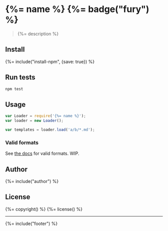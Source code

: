 # {%= name %} {%= badge("fury") %}
> {%= description %}

## Install
{%= include("install-npm", {save: true}) %}

## Run tests

```bash
npm test
```

## Usage

```js
var Loader = require('{%= name %}');
var loader = new Loader();

var templates = loader.load('a/b/*.md');
```

### Valid formats

See [the docs](./docs.md) for valid formats. WIP.


## Author
{%= include("author") %}

## License
{%= copyright() %}
{%= license() %}

***

{%= include("footer") %}